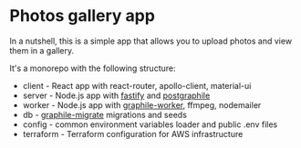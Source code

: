 
# Photos gallery app


In a nutshell, this is a simple app that allows you to upload photos and view them in a gallery.

It's a monorepo with the following structure:

- client - React app with react-router, apollo-client, material-ui
- server - Node.js app with [fastify](https://www.fastify.io/) and [postgraphile](https://www.graphile.org/postgraphile/)
- worker - Node.js app with [graphile-worker](https://github.com/graphile/worker), ffmpeg, nodemailer
- db - [graphile-migrate](https://github.com/graphile/migrate) migrations and seeds
- config - common environment variables loader and public .env files
- terraform - Terraform configuration for AWS infrastructure
